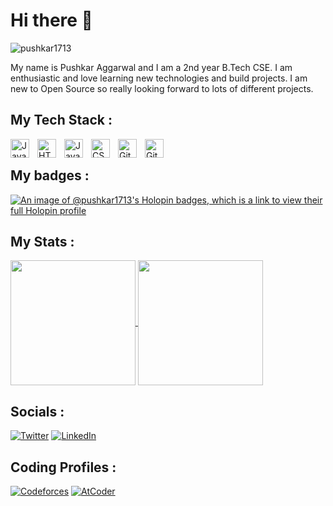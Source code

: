 # Hi there 👋
<p align = "left"> <img src = "https://komarev.com/ghpvc/?username=pushkar1713" alt = "pushkar1713" /> </p>

My name is Pushkar Aggarwal and I am a 2nd year B.Tech CSE. I am enthusiastic and love learning new technologies and build projects.
I am new to Open Source so really looking forward to lots of different projects.

<!--
**pushkar1713/pushkar1713** is a ✨ _special_ ✨ repository because its `README.md` (this file) appears on your GitHub profile.

Here are some ideas to get you started:

- 🔭 I’m currently working on ...
- 🌱 I’m currently learning ...
- 👯 I’m looking to collaborate on ...
- 🤔 I’m looking for help with ...
- 💬 Ask me about ...
- 📫 How to reach me: ...
- 😄 Pronouns: ...
- ⚡ Fun fact: ...
-->

## My Tech Stack :
<img align="left" alt="Java" width="30px" style="padding-right:10px;" src="https://cdn.jsdelivr.net/gh/devicons/devicon/icons/java/java-original.svg"/>
<img align="left" alt="HTML" width="30px" style="padding-right:10px;" src="https://cdn.jsdelivr.net/gh/devicons/devicon/icons/html5/html5-plain.svg" />
<img align="left" alt="JavaScript" width="30px" style="padding-right:10px;" src="https://cdn.jsdelivr.net/gh/devicons/devicon/icons/javascript/javascript-plain.svg" />
<img align="left" alt="CSS" width="30px" style="padding-right:10px;" src="https://cdn.jsdelivr.net/gh/devicons/devicon/icons/css3/css3-plain.svg" />
<img align="left" alt="Git" width="30px" style="padding-right:10px;" src="https://cdn.jsdelivr.net/gh/devicons/devicon/icons/git/git-original.svg" />
<img align="left" alt="GitHub" width="30px" style="padding-right:10px;" src="https://user-images.githubusercontent.com/3369400/139447912-e0f43f33-6d9f-45f8-be46-2df5bbc91289.png" />
<br />

## My badges :
[![An image of @pushkar1713's Holopin badges, which is a link to view their full Holopin profile](https://holopin.me/pushkar1713)](https://holopin.io/@pushkar1713)

## My Stats :
<a href="https://github.com/pushkar1713/github-readme-stats">
  <img height=200 align="center" src="https://github-readme-stats.vercel.app/api?username=pushkar1713&show_icons=true&theme=tokyonight" />
</a>
<a href="https://github.com/pushkar1713">
  <img height=200 align="center" src="https://github-readme-stats.vercel.app/api/top-langs/?username=pushkar1713&layout=compact&theme=tokyonight&card_width=335" />
</a>

## Socials :
[![Twitter](https://img.shields.io/badge/Twitter-%231DA1F2.svg?style=for-the-badge&logo=Twitter&logoColor=white)](https://twitter.com/pushkar1713)
[![LinkedIn](https://img.shields.io/badge/linkedin-%230077B5.svg?style=for-the-badge&logo=linkedin&logoColor=white)](https://www.linkedin.com/in/pushkar1713/)

## Coding Profiles :
[![Codeforces](https://badges.riever.dev/codeforces/pushkar1713.svg)](https://codeforces.com/profile/pushkar1713)
[![AtCoder](https://badges.riever.dev/atcoder/pushkar1713.svg)](https://atcoder.jp/users/pushkar1713)

